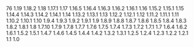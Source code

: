 76
1.19
1.18.2
1.18
1.17.1
1.17
1.16.5
1.16.4
1.16.3
1.16.2
1.16.1
1.16
1.15.2
1.15.1
1.15
1.14.4
1.14.3
1.14.2
1.14.1
1.14
1.13.2
1.13.1
1.13
1.12.2
1.12.1
1.12
1.11.2
1.11.1
1.11
1.10.2
1.10.1
1.10
1.9.4
1.9.3
1.9.2
1.9.1
1.9
1.8.9
1.8.8
1.8.7
1.8.6
1.8.5
1.8.4
1.8.3
1.8.2
1.8.1
1.8
1.7.10
1.7.9
1.7.8
1.7.7
1.7.6
1.7.5
1.7.4
1.7.3
1.7.2
1.7.1
1.7
1.6.4
1.6.2
1.6.1
1.5.2
1.5.1
1.4.7
1.4.6
1.4.5
1.4.4
1.4.2
1.3.2
1.3.1
1.2.5
1.2.4
1.2.3
1.2.2
1.2.1
1.1
1.0
